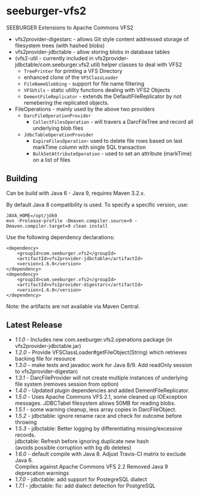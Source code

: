 seeburger-vfs2
==============

SEEBURGER Extensions to Apache Commons VFS2

* vfs2provider-digestarc - allows Git style content addressed storage of filesystem trees (with hashed blobs)
* vfs2provider-jdbctable - allow storing blobs in database tables
* (vfs2-util - currently included in vfs2provider-jdbctable/com.seeburger.vfs2.util) helper classes to deal with VFS2
  * `TreePrinter` for printing a VFS Directory
  * enhanced clone of the `VFSClassLoader`
  * `FileNameGlobbing` - support for file name filtering
  * `VFSUtils` - static utility functions dealing with VFS2 Objects
  * `DementFileReplicator` - extends the DefaultFileReplicator by not remebering the replicated objects.
* FileOperations - mainly used by the above two providers
  * `DarcFileOperationProvider`
    * `CollectFilesOperation` - will travers a DarcFileTree and record all underlying blob files
  * `JdbcTableOperationProvider`
    * `ExpireFilesOperation`- used to delete file rows based on last markTime column with single SQL transaction
    * `BulkSetAttributeOperation` - used to set an attribute (markTime) on a list of files

Building
--------

Can be build with Java 6 - Java 9, requires Maven 3.2.x.

By default Java 8 compatibility is used. To specify a specific version, use:

    JAVA_HOME=/opt/jdk9
    mvn -Prelease-profile -Dmaven.compiler.source=9 -Dmaven.compiler.target=9 clean install


Use the following dependency declarations:

    <dependency>
        <groupId>com.seeburger.vfs2</groupId>
        <artifactId>vfs2provider-jdbctable</artifactId>
        <version>1.6.0</version>
    </dependency>
    <dependency>
        <groupId>com.seeburger.vfs2</groupId>
        <artifactId>vfs2provider-digestarc</artifactId>
        <version>1.6.0</version>
    </dependency>

Note: the artifacts are not available via Maven Central.

Latest Release
--------------

* *1.1.0* - Includes new com.seeburger.vfs2.operations package (in vfs2provider-jdbctable.jar)
* *1.2.0* - Provide VFSClassLoader#getFileObject(String) which retrieves backing file for resource
* *1.3.0* - make tests and javadoc work for Java 8/9. Add readOnly session to vfs2provider-digestarc
* *1.3.1* - DarcFileProvider will not create multiple instances of underlying file system (removes session from option)
* *1.4.0* - Updated plugin dependencies and added DementFileReplicator.
* *1.5.0* - Uses Apache Commons VFS 2.1, some cleaned up IOException messages. JDBCTabel filesystem allows 50MB for reading blobs.
* *1.5.1* - some warning cleanup, less array copies in DarcFileObject.
* *1.5.2* - jdbctable: ignore rename race and check for outcome before throwing
* *1.5.3* - jdbctable: Better logging by differentiating missing/excessive records.<br/>
            jdbctable: Refresh before ignoring duplicate new hash<br/>
            (avoids possible corruption with bg db deletes)
* *1.6.0* - default compile with Java 8. Adjust Travis-CI matrix to exclude Java 6.<br/>
            Compiles against Apache Commons VFS 2.2
            Removed Java 9 deprecation warnings
* *1.7.0* - jdbctable: add support for PostegreSQL dialect
* *1.7.1* - jdbctable: fix: add dialect detection for PostgreSQL


